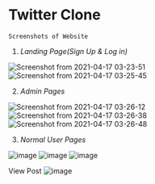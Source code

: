 # Twitter Clone 

`Screenshots of Website`

1. _Landing Page(Sign Up & Log in)_ 

![Screenshot from 2021-04-17 03-23-51](https://user-images.githubusercontent.com/34034524/115087785-7c6fa100-9f2c-11eb-932c-24280282fb3f.png)
![Screenshot from 2021-04-17 03-25-45](https://user-images.githubusercontent.com/34034524/115087838-9f01ba00-9f2c-11eb-8572-ffa33e105451.png)

2. _Admin Pages_

![Screenshot from 2021-04-17 03-26-12](https://user-images.githubusercontent.com/34034524/115087879-b3de4d80-9f2c-11eb-8dab-117aac09c733.png)
![Screenshot from 2021-04-17 03-26-38](https://user-images.githubusercontent.com/34034524/115087902-c22c6980-9f2c-11eb-8857-6dc6c821e610.png)
![Screenshot from 2021-04-17 03-26-48](https://user-images.githubusercontent.com/34034524/115087903-c35d9680-9f2c-11eb-9e25-1c876689896d.png)

3. _Normal User Pages_

![image](https://user-images.githubusercontent.com/34034524/115087994-ea1bcd00-9f2c-11eb-9ab2-d23d37677e60.png)
![image](https://user-images.githubusercontent.com/34034524/115088053-01f35100-9f2d-11eb-8ed8-808bf22e64df.png)
![image](https://user-images.githubusercontent.com/34034524/115088066-061f6e80-9f2d-11eb-9f10-df804c28947d.png)

View Post
![image](https://user-images.githubusercontent.com/34034524/115088094-12a3c700-9f2d-11eb-93dc-492ecae6b2c7.png)

